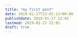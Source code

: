 ```yaml
---
title: "my first post"
date: 2019-01-27T22:01:11+09:00
publishdate: 2019-01-27 22:01
lastmod: 2019-01-27 22:01
draft: true
---
```

